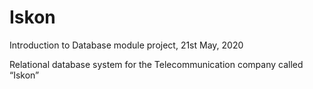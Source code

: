 # Iskon
Introduction to Database module project, 21st May, 2020

Relational database system for the Telecommunication company called “Iskon”
